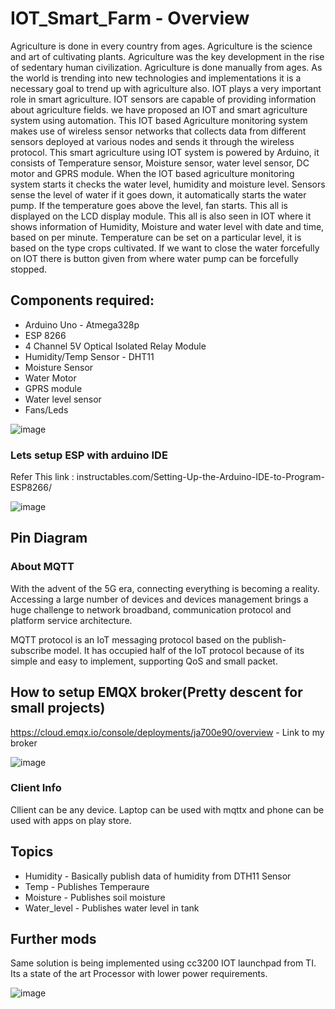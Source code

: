 # IOT_Smart_Farm - Overview
Agriculture is done in every country from ages. Agriculture is the science and art of cultivating plants. Agriculture was the key development in the rise of sedentary human civilization. Agriculture is done manually from ages. As the world is trending into new technologies and implementations it is a necessary goal to trend up with agriculture also. IOT plays a very important role in smart agriculture. IOT sensors are capable of providing information about agriculture fields. we have proposed an IOT and smart agriculture system using automation. This IOT based Agriculture monitoring system makes use of wireless sensor networks that collects data from different sensors deployed at various nodes and sends it through the wireless protocol. This smart agriculture using IOT system is powered by Arduino, it consists of Temperature sensor, Moisture sensor, water level sensor, DC motor and GPRS module. When the IOT based agriculture monitoring system starts it checks the water level, humidity and moisture level.  Sensors sense the level of water if it goes down, it automatically starts the water pump. If the temperature goes above the level, fan starts. This all is displayed on the LCD display module. This all is also seen in IOT where it shows information of Humidity, Moisture and water level with date and time, based on per minute. Temperature can be set on a particular level, it is based on the type crops cultivated. If we want to close the water forcefully on IOT there is button given from where water pump can be forcefully stopped.


## Components required:
- Arduino Uno - Atmega328p
- ESP 8266
- 4 Channel 5V Optical Isolated Relay Module 
- Humidity/Temp Sensor - DHT11
- Moisture Sensor
- Water Motor
- GPRS module
- Water level sensor
- Fans/Leds


![image](https://user-images.githubusercontent.com/49076977/115974276-2f697b80-a579-11eb-8d6a-b91f37f17cca.png)

### Lets setup ESP with arduino IDE
Refer This link : instructables.com/Setting-Up-the-Arduino-IDE-to-Program-ESP8266/

![image](https://user-images.githubusercontent.com/49076977/115974328-6d669f80-a579-11eb-982e-fa5de02410ff.png)

## Pin Diagram

### About MQTT
With the advent of the 5G era, connecting everything is becoming a reality. Accessing a large number of devices and devices management brings a huge challenge to network broadband, communication protocol and platform service architecture.


MQTT protocol is an IoT messaging protocol based on the publish-subscribe model. It has occupied half of the IoT protocol because of its simple and easy to implement, supporting QoS and small packet.

## How to setup EMQX broker(Pretty descent for small projects)
https://cloud.emqx.io/console/deployments/ja700e90/overview - Link to my broker

![image](https://user-images.githubusercontent.com/49076977/115974323-62137400-a579-11eb-9fe7-37e046882f54.png)


### Client Info
Cllient can be any device. Laptop can be used with mqttx and phone can be used with apps on play store.

## Topics
- Humidity - Basically publish data of humidity from DTH11 Sensor
- Temp - Publishes Temperaure
- Moisture - Publishes soil moisture
- Water_level - Publishes water level in tank


## Further mods
Same solution is being implemented using cc3200 IOT launchpad from TI. Its a state of the art Processor with lower power requirements.

![image](https://user-images.githubusercontent.com/49076977/115974346-91c27c00-a579-11eb-98de-ddf043d654ad.png)

